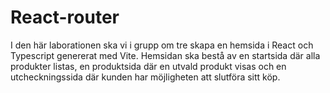 # React-router
I den här laborationen ska vi i grupp om tre skapa en hemsida i React och Typescript genererat med Vite. Hemsidan ska bestå av en startsida där alla produkter listas, en produktsida där en utvald produkt visas och en utcheckningssida där kunden har möjligheten att slutföra sitt köp. 
